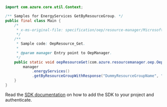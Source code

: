 ```java
import com.azure.core.util.Context;

/** Samples for EnergyServices GetByResourceGroup. */
public final class Main {
    /*
     * x-ms-original-file: specification/oep/resource-manager/Microsoft.OpenEnergyPlatform/preview/2021-06-01-preview/examples/OepResource_Get.json
     */
    /**
     * Sample code: OepResource_Get.
     *
     * @param manager Entry point to OepManager.
     */
    public static void oepResourceGet(com.azure.resourcemanager.oep.OepManager manager) {
        manager
            .energyServices()
            .getByResourceGroupWithResponse("DummyResourceGroupName", "DummyResourceName", Context.NONE);
    }
}
```

Read the [SDK documentation](https://github.com/Azure/azure-sdk-for-java/blob/azure-resourcemanager-oep_1.0.0-beta.1/sdk/oep/azure-resourcemanager-oep/README.md) on how to add the SDK to your project and authenticate.
